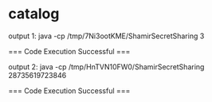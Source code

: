 # catalog
output 1:
java -cp /tmp/7Ni3ootKME/ShamirSecretSharing
3

=== Code Execution Successful ===

output 2:
java -cp /tmp/HnTVN10FW0/ShamirSecretSharing
28735619723846

=== Code Execution Successful ===
